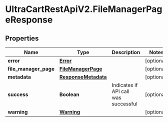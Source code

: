 # UltraCartRestApiV2.FileManagerPageResponse

## Properties

Name | Type | Description | Notes
------------ | ------------- | ------------- | -------------
**error** | [**Error**](Error.md) |  | [optional] 
**file_manager_page** | [**FileManagerPage**](FileManagerPage.md) |  | [optional] 
**metadata** | [**ResponseMetadata**](ResponseMetadata.md) |  | [optional] 
**success** | **Boolean** | Indicates if API call was successful | [optional] 
**warning** | [**Warning**](Warning.md) |  | [optional] 


